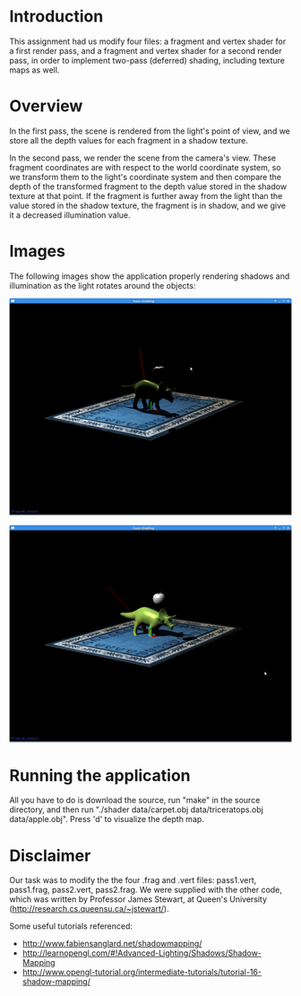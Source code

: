 # Introduction
This assignment had us modify four files: a fragment and vertex shader for a first render pass, and a fragment and vertex shader for a second render pass, in order to implement two-pass (deferred) shading, including texture maps as well.

# Overview
In the first pass, the scene is rendered from the light's point of view, and we store all the depth values for each fragment in a shadow texture. 

In the second pass, we render the scene from the camera's view. These fragment coordinates are with respect to the world coordinate system, so we transform them to the light's coordinate system and then compare the depth of the transformed fragment to the depth value stored in the shadow texture at that point. If the fragment is further away from  the light than the value stored in the shadow texture, the fragment is in shadow, and we give it a decreased illumination value. 

# Images
The following images show the application properly rendering shadows and illumination as the light rotates around the objects:

![The scene mostly in shadow](/src/screenshots/in_shadow.png)

![The well-lit scene](/src/screenshots/in_light.png)

# Running the application
All you have to do is download the source, run "make" in the source directory, and then run "./shader data/carpet.obj data/triceratops.obj data/apple.obj". Press 'd' to visualize the depth map.

# Disclaimer
Our task was to modify the the four .frag and .vert files: pass1.vert, pass1.frag, pass2.vert, pass2.frag. We were supplied with the other code, which was written by Professor James Stewart, at Queen's University (http://research.cs.queensu.ca/~jstewart/). 

Some useful tutorials referenced:
- http://www.fabiensanglard.net/shadowmapping/
- http://learnopengl.com/#!Advanced-Lighting/Shadows/Shadow-Mapping
- http://www.opengl-tutorial.org/intermediate-tutorials/tutorial-16-shadow-mapping/

